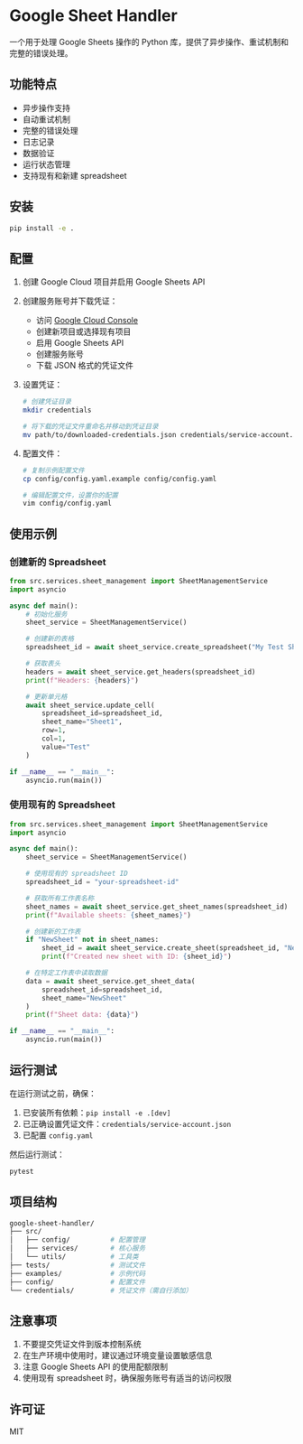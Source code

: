 # Google Sheet Handler

一个用于处理 Google Sheets 操作的 Python 库，提供了异步操作、重试机制和完整的错误处理。

## 功能特点

- 异步操作支持
- 自动重试机制
- 完整的错误处理
- 日志记录
- 数据验证
- 运行状态管理
- 支持现有和新建 spreadsheet

## 安装

```bash
pip install -e .
```

## 配置

1. 创建 Google Cloud 项目并启用 Google Sheets API

2. 创建服务账号并下载凭证：

   - 访问 [Google Cloud Console](https://console.cloud.google.com)
   - 创建新项目或选择现有项目
   - 启用 Google Sheets API
   - 创建服务账号
   - 下载 JSON 格式的凭证文件

3. 设置凭证：

   ```bash
   # 创建凭证目录
   mkdir credentials

   # 将下载的凭证文件重命名并移动到凭证目录
   mv path/to/downloaded-credentials.json credentials/service-account.json
   ```

4. 配置文件：

   ```bash
   # 复制示例配置文件
   cp config/config.yaml.example config/config.yaml

   # 编辑配置文件，设置你的配置
   vim config/config.yaml
   ```

## 使用示例

### 创建新的 Spreadsheet

```python
from src.services.sheet_management import SheetManagementService
import asyncio

async def main():
    # 初始化服务
    sheet_service = SheetManagementService()

    # 创建新的表格
    spreadsheet_id = await sheet_service.create_spreadsheet("My Test Sheet")

    # 获取表头
    headers = await sheet_service.get_headers(spreadsheet_id)
    print(f"Headers: {headers}")

    # 更新单元格
    await sheet_service.update_cell(
        spreadsheet_id=spreadsheet_id,
        sheet_name="Sheet1",
        row=1,
        col=1,
        value="Test"
    )

if __name__ == "__main__":
    asyncio.run(main())
```

### 使用现有的 Spreadsheet

```python
from src.services.sheet_management import SheetManagementService
import asyncio

async def main():
    sheet_service = SheetManagementService()

    # 使用现有的 spreadsheet ID
    spreadsheet_id = "your-spreadsheet-id"

    # 获取所有工作表名称
    sheet_names = await sheet_service.get_sheet_names(spreadsheet_id)
    print(f"Available sheets: {sheet_names}")

    # 创建新的工作表
    if "NewSheet" not in sheet_names:
        sheet_id = await sheet_service.create_sheet(spreadsheet_id, "NewSheet")
        print(f"Created new sheet with ID: {sheet_id}")

    # 在特定工作表中读取数据
    data = await sheet_service.get_sheet_data(
        spreadsheet_id=spreadsheet_id,
        sheet_name="NewSheet"
    )
    print(f"Sheet data: {data}")

if __name__ == "__main__":
    asyncio.run(main())
```

## 运行测试

在运行测试之前，确保：

1. 已安装所有依赖：`pip install -e .[dev]`
2. 已正确设置凭证文件：`credentials/service-account.json`
3. 已配置 `config.yaml`

然后运行测试：

```bash
pytest
```

## 项目结构

```bash
google-sheet-handler/
├── src/
│   ├── config/          # 配置管理
│   ├── services/        # 核心服务
│   └── utils/           # 工具类
├── tests/               # 测试文件
├── examples/            # 示例代码
├── config/              # 配置文件
└── credentials/         # 凭证文件（需自行添加）
```

## 注意事项

1. 不要提交凭证文件到版本控制系统
2. 在生产环境中使用时，建议通过环境变量设置敏感信息
3. 注意 Google Sheets API 的使用配额限制
4. 使用现有 spreadsheet 时，确保服务账号有适当的访问权限

## 许可证

MIT
